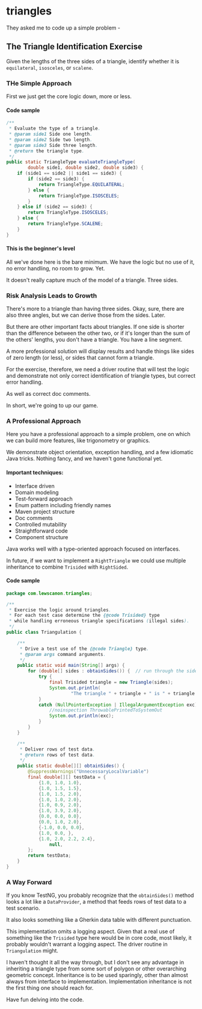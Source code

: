 # triangles

They asked me to code up a simple problem -

## The Triangle Identification Exercise

Given the lengths of the three sides of a triangle, identify whether it is
`equilateral`, `isosceles`, or `scalene`.

### THe Simple Approach

First we just get the core logic down, more or less.

#### Code sample

```java
/**
 * Evaluate the type of a triangle.
 * @param side1 Side one length.
 * @param side2 Side two length.
 * @param side3 Side three length.
 * @return the triangle type.
 */
public static TriangleType evaluateTriangleType(
        double side1, double side2, double side3) {
    if (side1 == side2 || side1 == side3) {
        if (side2 == side3) {
            return TriangleType.EQUILATERAL;
        } else {
            return TriangleType.ISOSCELES;
        }
    } else if (side2 == side3) {
        return TriangleType.ISOSCELES;
    } else {
        return TriangleType.SCALENE;
    }
}
```

#### This is the beginner's level

All we've done here is the bare minimum. We have the logic but no use of it,
no error handling, no room to grow. Yet.

It doesn't really capture much of the model of a triangle. Three sides.

### Risk Analysis Leads to Growth

There's more to a triangle than having three sides. 
Okay, sure, there are also three angles, but we can derive those from the sides.
Later.

But there are other important facts about triangles. 
If one side is shorter than the difference between the other two, 
or if it's longer than the sum of the others' lengths,
you don't have a triangle. You have a line segment.

A more professional solution will display results and handle things like
sides of zero length (or less), or sides that cannot form a triangle.

For the exercise, therefore, we need a driver routine that will test
the logic and demonstrate not only correct identification of triangle types,
but correct error handling.

As well as correct doc comments.

In short, we're going to up our game.

### A Professional Approach

Here you have a professional approach to a simple problem, one on which
we can build more features, like trigonometry or graphics.

We demonstrate object orientation, exception handling, and a few idiomatic 
Java tricks. Nothing fancy, and we haven't gone functional yet.  

#### Important techniques:

* Interface driven
* Domain modeling
* Test-forward approach
* Enum pattern including friendly names
* Maven project structure
* Doc comments
* Controlled mutability
* Straightforward code
* Component structure

Java works well with a type-oriented approach focused on interfaces.

In future, if we want to implement a `RightTriangle` we could use 
multiple inheritance to combine `Trisided` with `RightSided`.

#### Code sample

```java
package com.lewscanon.triangles;

/**
 * Exercise the logic around triangles.
 * For each test case determine the {@code Trisided} type
 * while handling erroneous triangle specifications (illegal sides).
 */
public class Triangulation {

    /**
     * Drive a test use of the {@code Triangle} type.
     * @param args command arguments.
     */
    public static void main(String[] args) {
        for (double[] sides : obtainSides()) {  // run through the sides data
            try {
                final Trisided triangle = new Triangle(sides);
                System.out.println(
                        "The triangle " + triangle + " is " + triangle.getTriangleType());
            }
            catch (NullPointerException | IllegalArgumentException exc) {
                //noinspection ThrowablePrintedToSystemOut
                System.out.println(exc);
            }
        }
    }

    /**
     * Deliver rows of test data.
     * @return rows of test data.
     */
    public static double[][] obtainSides() {
        @SuppressWarnings("UnnecessaryLocalVariable")
        final double[][] testData = {
            {1.0, 1.0, 1.0},
            {1.0, 1.5, 1.5},
            {1.0, 1.5, 2.0},
            {1.0, 1.0, 2.0},
            {1.0, 0.9, 2.0},
            {1.0, 3.9, 2.0},
            {0.0, 0.0, 0.0},
            {0.0, 1.0, 2.0},
            {-1.0, 0.0, 0.0},
            {1.0, 0.0, },
            {1.0, 2.0, 2.2, 2.4},
                null,
        };
        return testData;
    }
}
```

### A Way Forward

If you know TestNG, you probably recognize that the `obtainSides()` method 
looks a lot like a `DataProvider`, a method that feeds rows of test data 
to a test scenario.

It also looks something like a Gherkin data table with different punctuation.

This implementation omits a logging aspect. Given that a real use of something 
like the `Trisided` type here would be in core code, most likely, it probably 
wouldn't warrant a logging aspect. The driver routine in `Triangulation` might.

I haven't thought it all the way through, but I don't see any advantage in 
inheriting a triangle type from some sort of polygon or other overarching 
geometric concept. Inheritance is to be used sparingly, other than almost always 
from interface to implementation. Implementation inheritance is not the first 
thing one should reach for.

Have fun delving into the code.
